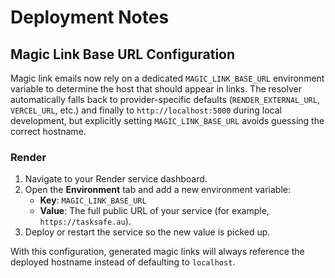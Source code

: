 # Deployment Notes

## Magic Link Base URL Configuration

Magic link emails now rely on a dedicated `MAGIC_LINK_BASE_URL` environment variable to determine the host that should appear in links. The resolver automatically falls back to provider-specific defaults (`RENDER_EXTERNAL_URL`, `VERCEL_URL`, etc.) and finally to `http://localhost:5000` during local development, but explicitly setting `MAGIC_LINK_BASE_URL` avoids guessing the correct hostname.

### Render

1. Navigate to your Render service dashboard.
2. Open the **Environment** tab and add a new environment variable:
   - **Key**: `MAGIC_LINK_BASE_URL`
   - **Value**: The full public URL of your service (for example, `https://tasksafe.au`).
3. Deploy or restart the service so the new value is picked up.

With this configuration, generated magic links will always reference the deployed hostname instead of defaulting to `localhost`.
